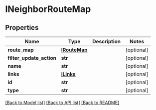 # INeighborRouteMap

## Properties
Name | Type | Description | Notes
------------ | ------------- | ------------- | -------------
**route_map** | [**IRouteMap**](IRouteMap.md) |  | [optional] 
**filter_update_action** | **str** |  | [optional] 
**name** | **str** |  | [optional] 
**links** | [**ILinks**](ILinks.md) |  | [optional] 
**id** | **str** |  | [optional] 
**type** | **str** |  | [optional] 

[[Back to Model list]](../README.md#documentation-for-models) [[Back to API list]](../README.md#documentation-for-api-endpoints) [[Back to README]](../README.md)


